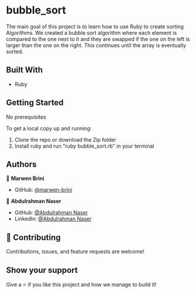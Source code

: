 # bubble_sort
The main goal of this project is to learn how to use Ruby to create sorting Algorithms. We created a bubble sort algorithm where each element is compared to the one next to it and they are swapped if the one on the left is larger than the one on the right. This continues until the array is eventually sorted.

## Built With

- Ruby

## Getting Started

No prerequisites

To get a local copy up and running:

1) Clone the repo or download the Zip folder
2) Install ruby and run "ruby bubble_sort.rb" in your terminal
## Authors

👤 **Marwen Brini**

- GitHub: [@marwen-brini](https://github.com/Marwen-Brini)

👤 **Abdulrahman Naser**

- GitHub: [@Abdulrahman Naser](https://github.com/Abdona)
- LinkedIn: [@Abdulrahman Naser](https://www.linkedin.com/in/abdulrahman-nasser-2b7173131/)

## 🤝 Contributing

Contributions, issues, and feature requests are welcome!

## Show your support

Give a ⭐️ if you like this project and how we manage to build it!


